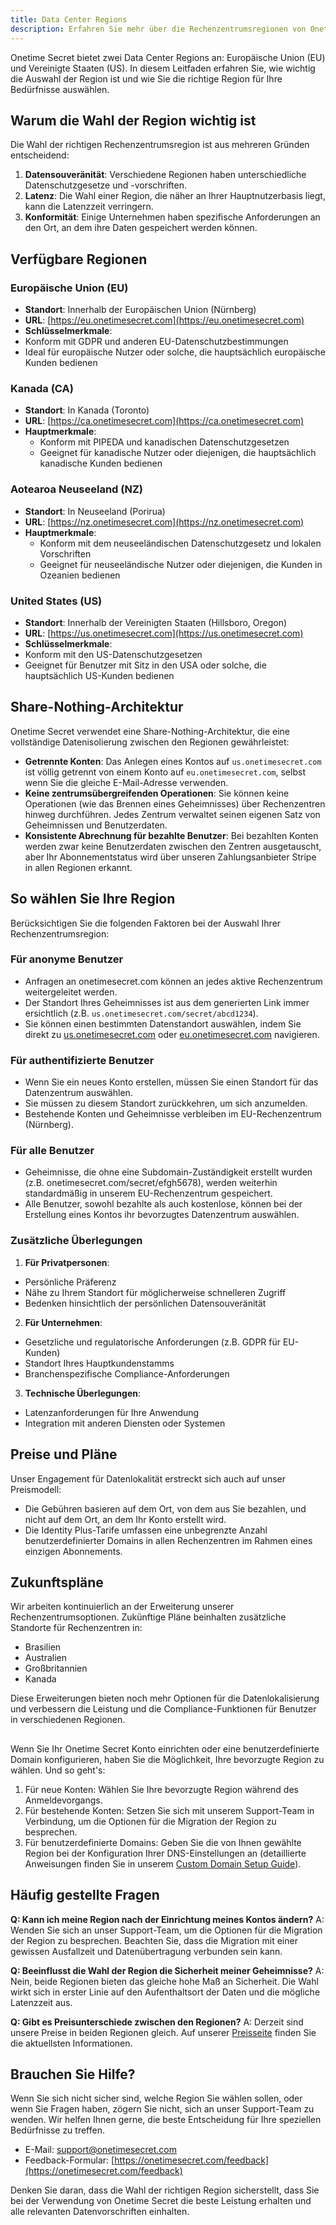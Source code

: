 ```yaml
---
title: Data Center Regions
description: Erfahren Sie mehr über die Rechenzentrumsregionen von Onetime Secret und wie Sie die richtige Region für Ihre Bedürfnisse auswählen.
---
```



Onetime Secret bietet zwei Data Center Regions an: Europäische Union (EU) und Vereinigte Staaten (US). In diesem Leitfaden erfahren Sie, wie wichtig die Auswahl der Region ist und wie Sie die richtige Region für Ihre Bedürfnisse auswählen.

## Warum die Wahl der Region wichtig ist

Die Wahl der richtigen Rechenzentrumsregion ist aus mehreren Gründen entscheidend:

1. **Datensouveränität**: Verschiedene Regionen haben unterschiedliche Datenschutzgesetze und -vorschriften.
2. **Latenz**: Die Wahl einer Region, die näher an Ihrer Hauptnutzerbasis liegt, kann die Latenzzeit verringern.
3. **Konformität**: Einige Unternehmen haben spezifische Anforderungen an den Ort, an dem ihre Daten gespeichert werden können.

## Verfügbare Regionen

### Europäische Union (EU)

- **Standort**: Innerhalb der Europäischen Union (Nürnberg)
- **URL**: [https://eu.onetimesecret.com](https://eu.onetimesecret.com)
- **Schlüsselmerkmale**:
- Konform mit GDPR und anderen EU-Datenschutzbestimmungen
- Ideal für europäische Nutzer oder solche, die hauptsächlich europäische Kunden bedienen

### Kanada (CA)

- **Standort**: In Kanada (Toronto)
- **URL**: [https://ca.onetimesecret.com](https://ca.onetimesecret.com)
- **Hauptmerkmale**:
  - Konform mit PIPEDA und kanadischen Datenschutzgesetzen
  - Geeignet für kanadische Nutzer oder diejenigen, die hauptsächlich kanadische Kunden bedienen

### Aotearoa Neuseeland (NZ)

- **Standort**: In Neuseeland (Porirua)
- **URL**: [https://nz.onetimesecret.com](https://nz.onetimesecret.com)
- **Hauptmerkmale**:
  - Konform mit dem neuseeländischen Datenschutzgesetz und lokalen Vorschriften
  - Geeignet für neuseeländische Nutzer oder diejenigen, die Kunden in Ozeanien bedienen

### United States (US)

- **Standort**: Innerhalb der Vereinigten Staaten (Hillsboro, Oregon)
- **URL**: [https://us.onetimesecret.com](https://us.onetimesecret.com)
- **Schlüsselmerkmale**:
- Konform mit den US-Datenschutzgesetzen
- Geeignet für Benutzer mit Sitz in den USA oder solche, die hauptsächlich US-Kunden bedienen

## Share-Nothing-Architektur

Onetime Secret verwendet eine Share-Nothing-Architektur, die eine vollständige Datenisolierung zwischen den Regionen gewährleistet:

- **Getrennte Konten**: Das Anlegen eines Kontos auf `us.onetimesecret.com` ist völlig getrennt von einem Konto auf `eu.onetimesecret.com`, selbst wenn Sie die gleiche E-Mail-Adresse verwenden.
- **Keine zentrumsübergreifenden Operationen**: Sie können keine Operationen (wie das Brennen eines Geheimnisses) über Rechenzentren hinweg durchführen. Jedes Zentrum verwaltet seinen eigenen Satz von Geheimnissen und Benutzerdaten.
- **Konsistente Abrechnung für bezahlte Benutzer**: Bei bezahlten Konten werden zwar keine Benutzerdaten zwischen den Zentren ausgetauscht, aber Ihr Abonnementstatus wird über unseren Zahlungsanbieter Stripe in allen Regionen erkannt.

## So wählen Sie Ihre Region

Berücksichtigen Sie die folgenden Faktoren bei der Auswahl Ihrer Rechenzentrumsregion:

### Für anonyme Benutzer

- Anfragen an onetimesecret.com können an jedes aktive Rechenzentrum weitergeleitet werden.
- Der Standort Ihres Geheimnisses ist aus dem generierten Link immer ersichtlich (z.B. `us.onetimesecret.com/secret/abcd1234`).
- Sie können einen bestimmten Datenstandort auswählen, indem Sie direkt zu [us.onetimesecret.com](https://us.onetimesecret.com/) oder [eu.onetimesecret.com](https://eu.onetimesecret.com/) navigieren.

### Für authentifizierte Benutzer

- Wenn Sie ein neues Konto erstellen, müssen Sie einen Standort für das Datenzentrum auswählen.
- Sie müssen zu diesem Standort zurückkehren, um sich anzumelden.
- Bestehende Konten und Geheimnisse verbleiben im EU-Rechenzentrum (Nürnberg).

### Für alle Benutzer

- Geheimnisse, die ohne eine Subdomain-Zuständigkeit erstellt wurden (z.B. onetimesecret.com/secret/efgh5678), werden weiterhin standardmäßig in unserem EU-Rechenzentrum gespeichert.
- Alle Benutzer, sowohl bezahlte als auch kostenlose, können bei der Erstellung eines Kontos ihr bevorzugtes Datenzentrum auswählen.

### Zusätzliche Überlegungen

1. **Für Privatpersonen**:
- Persönliche Präferenz
- Nähe zu Ihrem Standort für möglicherweise schnelleren Zugriff
- Bedenken hinsichtlich der persönlichen Datensouveränität

2. **Für Unternehmen**:
- Gesetzliche und regulatorische Anforderungen (z.B. GDPR für EU-Kunden)
- Standort Ihres Hauptkundenstamms
- Branchenspezifische Compliance-Anforderungen

3. **Technische Überlegungen**:
- Latenzanforderungen für Ihre Anwendung
- Integration mit anderen Diensten oder Systemen

## Preise und Pläne

Unser Engagement für Datenlokalität erstreckt sich auch auf unser Preismodell:

- Die Gebühren basieren auf dem Ort, von dem aus Sie bezahlen, und nicht auf dem Ort, an dem Ihr Konto erstellt wird.
- Die Identity Plus-Tarife umfassen eine unbegrenzte Anzahl benutzerdefinierter Domains in allen Rechenzentren im Rahmen eines einzigen Abonnements.

## Zukunftspläne

Wir arbeiten kontinuierlich an der Erweiterung unserer Rechenzentrumsoptionen. Zukünftige Pläne beinhalten zusätzliche Standorte für Rechenzentren in:

- Brasilien
- Australien
- Großbritannien
- Kanada

Diese Erweiterungen bieten noch mehr Optionen für die Datenlokalisierung und verbessern die Leistung und die Compliance-Funktionen für Benutzer in verschiedenen Regionen.

##

Wenn Sie Ihr Onetime Secret Konto einrichten oder eine benutzerdefinierte Domain konfigurieren, haben Sie die Möglichkeit, Ihre bevorzugte Region zu wählen. Und so geht's:

1. Für neue Konten: Wählen Sie Ihre bevorzugte Region während des Anmeldevorgangs.
2. Für bestehende Konten: Setzen Sie sich mit unserem Support-Team in Verbindung, um die Optionen für die Migration der Region zu besprechen.
3. Für benutzerdefinierte Domains: Geben Sie die von Ihnen gewählte Region bei der Konfiguration Ihrer DNS-Einstellungen an (detaillierte Anweisungen finden Sie in unserem [Custom Domain Setup Guide](/docs/custom-domains/setup-guide)).

## Häufig gestellte Fragen

**Q: Kann ich meine Region nach der Einrichtung meines Kontos ändern?**
A: Wenden Sie sich an unser Support-Team, um die Optionen für die Migration der Region zu besprechen. Beachten Sie, dass die Migration mit einer gewissen Ausfallzeit und Datenübertragung verbunden sein kann.

**Q: Beeinflusst die Wahl der Region die Sicherheit meiner Geheimnisse?**
A: Nein, beide Regionen bieten das gleiche hohe Maß an Sicherheit. Die Wahl wirkt sich in erster Linie auf den Aufenthaltsort der Daten und die mögliche Latenzzeit aus.

**Q: Gibt es Preisunterschiede zwischen den Regionen?**
A: Derzeit sind unsere Preise in beiden Regionen gleich. Auf unserer [Preisseite](/Preise) finden Sie die aktuellsten Informationen.

## Brauchen Sie Hilfe?

Wenn Sie sich nicht sicher sind, welche Region Sie wählen sollen, oder wenn Sie Fragen haben, zögern Sie nicht, sich an unser Support-Team zu wenden. Wir helfen Ihnen gerne, die beste Entscheidung für Ihre speziellen Bedürfnisse zu treffen.

- E-Mail: support@onetimesecret.com
- Feedback-Formular: [https://onetimesecret.com/feedback](https://onetimesecret.com/feedback)

Denken Sie daran, dass die Wahl der richtigen Region sicherstellt, dass Sie bei der Verwendung von Onetime Secret die beste Leistung erhalten und alle relevanten Datenvorschriften einhalten.
